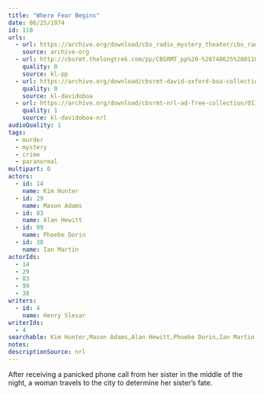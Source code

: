 ```yaml
---
title: "Where Fear Begins"
date: 06/25/1974
id: 110
urls: 
  - url: https://archive.org/download/cbs_radio_mystery_theater/cbs_radio_mystery_theater-0101-0150.zip/cbs_radio_mystery_theater-0101-0150%2Fcbsrmt_0110_where_fear_begins.mp3
    source: archive-org
  - url: http://cbsrmt.thelongtrek.com/pp/CBSRMT_pp%20-%20740625%200110%20Where%20Fear%20Begins.mp3
    quality: 0
    source: kl-pp
  - url: https://archive.org/download/cbsrmt-david-oxford-boa-collection/CBSRMT-740625-0110-Where-Fear-Begins-(128-44)_KIXI-FM-{BoA}.mp3
    quality: 0
    source: kl-davidoboa
  - url: https://archive.org/download/cbsrmt-nrl-ad-free-collection/0110%20CBSRMT-740625-0110-Where-Fear-Begins-(128-44)_KIXI-FM-%7BBoA%7D%20(no%20ads).mp3
    quality: 1
    source: kl-davidoboa-nrl
audioQuality: 1
tags: 
  - murder
  - mystery
  - crime
  - paranormal
multipart: 0
actors:  
  - id: 14
    name: Kim Hunter  
  - id: 29
    name: Mason Adams  
  - id: 83
    name: Alan Hewitt  
  - id: 99
    name: Phoebe Dorin  
  - id: 38
    name: Ian Martin
actorIds:  
  - 14  
  - 29  
  - 83  
  - 99  
  - 38
writers:  
  - id: 4
    name: Henry Slesar
writerIds:  
  - 4
searchable: Kim Hunter,Mason Adams,Alan Hewitt,Phoebe Dorin,Ian Martin Henry Slesar
notes: 
descriptionSource: nrl
---
```

After receiving a panicked phone call from her sister in the middle of the night, a woman travels to the city to determine her sister’s fate.
